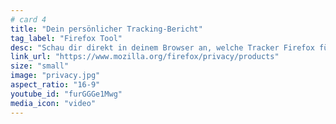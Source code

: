 ```yaml
---
# card 4
title: "Dein persönlicher Tracking-Bericht"
tag_label: "Firefox Tool"
desc: "Schau dir direkt in deinem Browser an, welche Tracker Firefox für dich blockt."
link_url: "https://www.mozilla.org/firefox/privacy/products"
size: "small"
image: "privacy.jpg"
aspect_ratio: "16-9"
youtube_id: "furGGGe1Mwg"
media_icon: "video"
---
```


